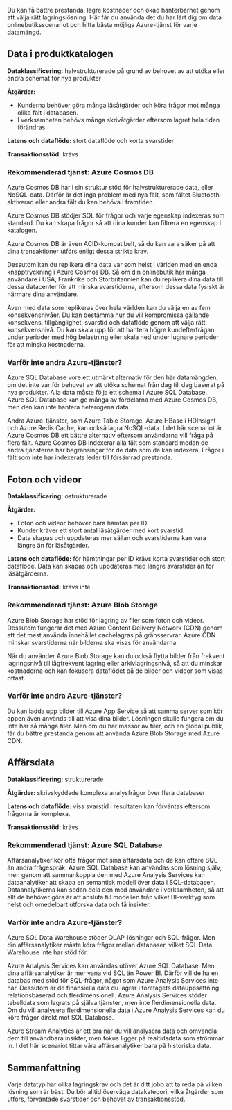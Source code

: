 Du kan få bättre prestanda, lägre kostnader och ökad hanterbarhet genom att välja rätt lagringslösning. Här får du använda det du har lärt dig om data i onlinebutiksscenariot och hitta bästa möjliga Azure-tjänst för varje datamängd. 

## <a name="product-catalog-data"></a>Data i produktkatalogen

**Dataklassificering:** halvstrukturerade på grund av behovet av att utöka eller ändra schemat för nya produkter

**Åtgärder:**

- Kunderna behöver göra många läsåtgärder och köra frågor mot många olika fält i databasen.
- I verksamheten behövs många skrivåtgärder eftersom lagret hela tiden förändras.

**Latens och dataflöde:** stort dataflöde och korta svarstider

**Transaktionsstöd:** krävs

### <a name="recommended-service-azure-cosmos-db"></a>Rekommenderad tjänst: Azure Cosmos DB

Azure Cosmos DB har i sin struktur stöd för halvstrukturerade data, eller NoSQL-data. Därför är det inga problem med nya fält, som fältet Bluetooth-aktiverad eller andra fält du kan behöva i framtiden.

Azure Cosmos DB stödjer SQL för frågor och varje egenskap indexeras som standard. Du kan skapa frågor så att dina kunder kan filtrera en egenskap i katalogen.

Azure Cosmos DB är även ACID-kompatibelt, så du kan vara säker på att dina transaktioner utförs enligt dessa strikta krav.

Dessutom kan du replikera dina data var som helst i världen med en enda knapptryckning i Azure Cosmos DB. Så om din onlinebutik har många användare i USA, Frankrike och Storbritannien kan du replikera dina data till dessa datacenter för att minska svarstiderna, eftersom dessa data fysiskt är närmare dina användare. 

Även med data som replikeras över hela världen kan du välja en av fem konsekvensnivåer. Du kan bestämma hur du vill kompromissa gällande konsekvens, tillgänglighet, svarstid och dataflöde genom att välja rätt konsekvensnivå. Du kan skala upp för att hantera högre kundefterfrågan under perioder med hög belastning eller skala ned under lugnare perioder för att minska kostnaderna.

### <a name="why-not-other-azure-services"></a>Varför inte andra Azure-tjänster?

Azure SQL Database vore ett utmärkt alternativ för den här datamängden, om det inte var för behovet av att utöka schemat från dag till dag baserat på nya produkter. Alla data måste följa ett schema i Azure SQL Database. Azure SQL Database kan ge många av fördelarna med Azure Cosmos DB, men den kan inte hantera heterogena data. 

Andra Azure-tjänster, som Azure Table Storage, Azure HBase i HDInsight och Azure Redis Cache, kan också lagra NoSQL-data. I det här scenariot är Azure Cosmos DB ett bättre alternativ eftersom användarna vill fråga på flera fält. Azure Cosmos DB indexerar alla fält som standard medan de andra tjänsterna har begränsingar för de data som de kan indexera. Frågor i fält som inte har indexerats leder till försämrad prestanda.

## <a name="photos-and-videos"></a>Foton och videor

**Dataklassificering:** ostrukturerade

**Åtgärder:**

- Foton och videor behöver bara hämtas per ID.
- Kunder kräver ett stort antal läsåtgärder med kort svarstid.
- Data skapas och uppdateras mer sällan och svarstiderna kan vara längre än för läsåtgärder.

**Latens och dataflöde:** för hämtningar per ID krävs korta svarstider och stort dataflöde. Data kan skapas och uppdateras med längre svarstider än för läsåtgärderna.

**Transaktionsstöd:** krävs inte

### <a name="recommended-service-azure-blob-storage"></a>Rekommenderad tjänst: Azure Blob Storage

Azure Blob Storage har stöd för lagring av filer som foton och videor. Dessutom fungerar det med Azure Content Delivery Network (CDN) genom att det mest använda innehållet cachelagras på gränsservrar. Azure CDN minskar svarstiderna när bilderna ska visas för användarna.

När du använder Azure Blob Storage kan du också flytta bilder från frekvent lagringsnivå till lågfrekvent lagring eller arkivlagringsnivå, så att du minskar kostnaderna och kan fokusera dataflödet på de bilder och videor som visas oftast.

### <a name="why-not-other-azure-services"></a>Varför inte andra Azure-tjänster?

Du kan ladda upp bilder till Azure App Service så att samma server som kör appen även används till att visa dina bilder. Lösningen skulle fungera om du inte har så många filer. Men om du har massor av filer, och en global publik, får du bättre prestanda genom att använda Azure Blob Storage med Azure CDN.

## <a name="business-data"></a>Affärsdata

**Dataklassificering:** strukturerade

**Åtgärder:** skrivskyddade komplexa analysfrågor över flera databaser

**Latens och dataflöde:** viss svarstid i resultaten kan förväntas eftersom frågorna är komplexa.

**Transaktionsstöd:** krävs

### <a name="recommended-service-azure-sql-database"></a>Rekommenderad tjänst: Azure SQL Database

Affärsanalytiker kör ofta frågor mot sina affärsdata och de kan oftare SQL än andra frågespråk. Azure SQL Database kan användas som lösning själv, men genom att sammankoppla den med Azure Analysis Services kan dataanalytiker att skapa en semantisk modell över data i SQL-databasen. Dataanalytikerna kan sedan dela den med användare i verksamheten, så att allt de behöver göra är att ansluta till modellen från vilket BI-verktyg som helst och omedelbart utforska data och få insikter. 

### <a name="why-not-other-azure-services"></a>Varför inte andra Azure-tjänster?

Azure SQL Data Warehouse stöder OLAP-lösningar och SQL-frågor. Men din affärsanalytiker måste köra frågor mellan databaser, vilket SQL Data Warehouse inte har stöd för.

Azure Analysis Services kan användas utöver Azure SQL Database. Men dina affärsanalytiker är mer vana vid SQL än Power BI. Därför vill de ha en databas med stöd för SQL-frågor, något som Azure Analysis Services inte har. Dessutom är de finansiella data du lagrar i företagets datauppsättning relationsbaserad och flerdimensionell. Azure Analysis Services stöder tabelldata som lagrats på själva tjänsten, men inte flerdimensionella data. Om du vill analysera flerdimensionella data i Azure Analysis Services kan du köra frågor direkt mot SQL Database.

Azure Stream Analytics är ett bra när du vill analysera data och omvandla dem till användbara insikter, men fokus ligger på realtidsdata som strömmar in. I det här scenariot tittar våra affärsanalytiker bara på historiska data.

## <a name="summary"></a>Sammanfattning

Varje datatyp har olika lagringskrav och det är ditt jobb att ta reda på vilken lösning som är bäst. Du bör alltid överväga datakategori, vilka åtgärder som utförs, förväntade svarstider och behovet av transaktionsstöd.